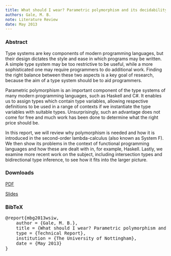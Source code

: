 ```yaml
---
title: What should I wear? Parametric polymorphism and its decidability
authors: Gale, M. B.
note: Literature Review
date: May 2013
---
```


<h3>Abstract</h3>

<p>
Type systems are key components of modern programming languages, but their design dictates the style and ease in which programs may be written. A simple type system may be too restrictive to be useful, while a more sophisticated one may require programmers to do additional work. Finding the right balance between these two aspects is a key goal of research, because the aim of a type system should be to aid programmers.
</p>
<p>
Parametric polymorphism is an important component of the type systems of many modern programming languages, such as Haskell and C#. It enables us to assign types which contain type variables, allowing respective definitions to be used in a range of contexts if we instantiate the type variables with suitable types. Unsurprisingly, such an advantage does not come for free and much work has been done to determine what the right price should be.
</p>
<p>
In this report, we will review why polymorphism is needed and how it is introduced in the second-order lambda-calculus (also known as System F). We then show its problems in the context of functional programming languages and how these are dealt with in, for example, Haskell. Lastly, we examine more recent work on the subject, including intersection types and bidirectional type inference, to see how it fits into the larger picture.   
</p>

<h3>Downloads</h3>

<p><a href="http://www.michael-gale.co.uk/publications/wsiw.pdf">PDF</a></p>
<p><a href="http://www.michael-gale.co.uk/publications/wsiw-slides.pdf">Slides</a><p>

<h3>BibTeX</h3>

<pre>
@report{mbg2013wsiw,
    author = {Gale, M. B.},
    title = {What should I wear? Parametric polymorphism and its decidability},
    type = {Technical Report},
    institution = {The University of Nottingham},
    date = {May 2013}
}
</pre>
